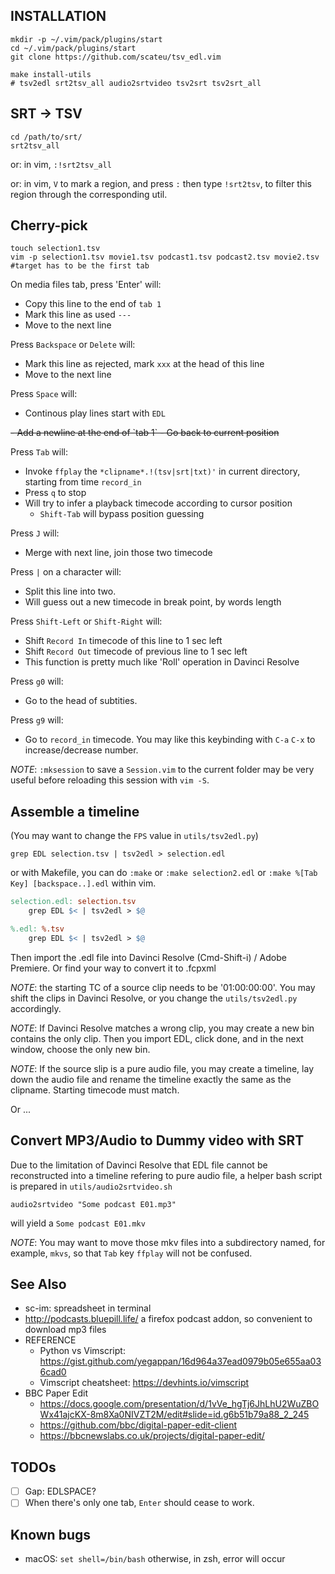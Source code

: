 ## INSTALLATION

    mkdir -p ~/.vim/pack/plugins/start
    cd ~/.vim/pack/plugins/start
    git clone https://github.com/scateu/tsv_edl.vim

    make install-utils 
    # tsv2edl srt2tsv_all audio2srtvideo tsv2srt tsv2srt_all

## SRT -> TSV

    cd /path/to/srt/
    srt2tsv_all

or: in vim, `:!srt2tsv_all`

or: in vim, `V` to mark a region, and press `:` then type `!srt2tsv`, 
to filter this region through the corresponding util.

## Cherry-pick

    touch selection1.tsv
    vim -p selection1.tsv movie1.tsv podcast1.tsv podcast2.tsv movie2.tsv  #target has to be the first tab

On media files tab, press 'Enter' will:
 - Copy this line to the end of `tab 1`
 - Mark this line as used `---`
 - Move to the next line 

Press `Backspace` or `Delete` will:
 - Mark this line as rejected, mark `xxx` at the head of this line
 - Move to the next line

Press `Space` will:
 - Continous play lines start with `EDL`

<del>
 - Add a newline at the end of `tab 1`
 - Go back to current position
</del>

Press `Tab` will:
 - Invoke `ffplay` the `*clipname*.!(tsv|srt|txt)'` in current directory, starting from time `record_in`
 - Press `q` to stop
 - Will try to infer a playback timecode according to cursor position
    - `Shift-Tab` will bypass position guessing

Press `J` will:
 - Merge with next line, join those two timecode

Press `|` on a character will:
 - Split this line into two. 
 - Will guess out a new timecode in break point, by words length

Press `Shift-Left` or `Shift-Right` will:
 - Shift `Record In` timecode of this line to 1 sec left
 - Shift `Record Out` timecode of previous line to 1 sec left
 - This function is pretty much like 'Roll' operation in Davinci Resolve

Press `g0` will:
 - Go to the head of subtities.

Press `g9` will:
 - Go to `record_in` timecode. You may like this keybinding with `C-a` `C-x` to increase/decrease number.

*NOTE*: `:mksession` to save a `Session.vim` to the current folder may be very useful before reloading this session with `vim -S`.

## Assemble a timeline

(You may want to change the `FPS` value in `utils/tsv2edl.py`)

    grep EDL selection.tsv | tsv2edl > selection.edl

or with Makefile, you can do `:make` or `:make selection2.edl` or `:make %[Tab Key] [backspace..].edl` within vim.

```makefile
selection.edl: selection.tsv
	grep EDL $< | tsv2edl > $@
```

```makefile
%.edl: %.tsv
	grep EDL $< | tsv2edl > $@
```

Then import the .edl file into Davinci Resolve (Cmd-Shift-i) / Adobe Premiere. 
Or find your way to convert it to .fcpxml

*NOTE*: the starting TC of a source clip needs to be '01:00:00:00'. You may shift the clips in Davinci Resolve, or you change the `utils/tsv2edl.py` accordingly.

*NOTE*: If Davinci Resolve matches a wrong clip, you may create a new bin contains the only clip. Then you import EDL, click done, and in the next window, choose the only new bin.

*NOTE*: If the source slip is a pure audio file, you may create a timeline, lay down the audio file and rename the timeline exactly the same as the clipname. Starting timecode must match.

Or ...

## Convert MP3/Audio to Dummy video with SRT

Due to the limitation of Davinci Resolve that EDL file cannot be reconstructed into a timeline refering to pure audio file, 
a helper bash script is prepared in `utils/audio2srtvideo.sh`

```
audio2srtvideo "Some podcast E01.mp3"
```

will yield a `Some podcast E01.mkv`

*NOTE*: You may want to move those mkv files into a subdirectory named, for example, `mkvs`, so that `Tab` key `ffplay` will not be confused.

## See Also

 - sc-im: spreadsheet in terminal
 - http://podcasts.bluepill.life/ a firefox podcast addon, so convenient to download mp3 files
 - REFERENCE 
	- Python vs Vimscript: https://gist.github.com/yegappan/16d964a37ead0979b05e655aa036cad0
	- Vimscript cheatsheet: https://devhints.io/vimscript
 - BBC Paper Edit
 	- https://docs.google.com/presentation/d/1vVe_hgTj6JhLhU2WuZBOWx41ajcKX-8m8Xa0NIVZT2M/edit#slide=id.g6b51b79a88_2_245
 	- https://github.com/bbc/digital-paper-edit-client
 	- https://bbcnewslabs.co.uk/projects/digital-paper-edit/

## TODOs

 - [ ] Gap: EDLSPACE?
 - [ ] When there's only one tab, `Enter` should cease to work. 

 ## Known bugs
 - macOS: `set shell=/bin/bash` otherwise, in zsh, error will occur

